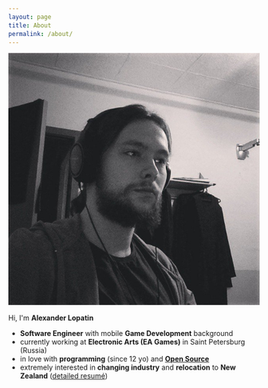 ```yaml
---
layout: page
title: About
permalink: /about/
---
```


<img id="avatar" src="/pictures/avatar.jpg">

Hi, I'm **Alexander Lopatin**

- **Software Engineer** with mobile **Game Development** background
- currently working at **Electronic Arts (EA Games)** in Saint Petersburg (Russia)
- in love with **programming** (since 12 yo) and [**Open Source**](/projects)
- extremely interested in **changing industry** and **relocation** to **New Zealand** ([detailed resumé](https://git.io/vVMdk))
